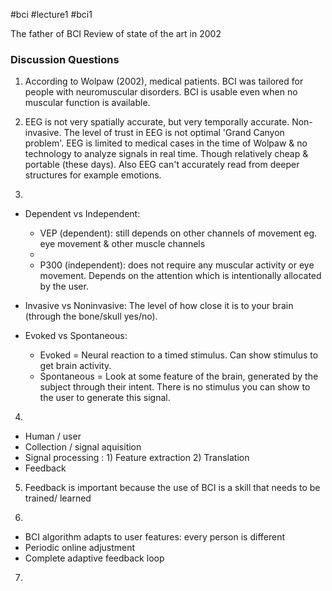 #bci #lecture1 #bci1

The father of BCI
Review of state of the art in 2002

### Discussion Questions

1) According to Wolpaw (2002), medical patients. BCI was tailored for people with neuromuscular disorders. BCI is usable even when no muscular function is available. 

2) EEG is not very spatially accurate, but very temporally accurate. Non-invasive. The level of trust in EEG is not optimal 'Grand Canyon problem'. EEG is limited to medical cases in the time of Wolpaw & no technology to analyze signals in real time. Though relatively cheap & portable (these days). Also EEG can't accurately read from deeper structures for example emotions. 

3)    
- Dependent vs Independent: 
	- VEP (dependent): still depends on other channels of movement eg. eye movement & other muscle channels
	-
	- P300 (independent): does not require any muscular activity or eye movement. Depends on the attention which is intentionally allocated by the user.  

- Invasive vs Noninvasive: The level of how close it is to your brain (through the bone/skull yes/no). 

- Evoked vs Spontaneous: 
	- Evoked = Neural reaction to a timed stimulus. Can show stimulus to get brain activity.
	- Spontaneous = Look at some feature of the brain, generated by the subject through their intent. There is no stimulus you can show to the user to generate this signal.  

4) 
-  Human / user
- Collection / signal aquisition
- Signal processing : 1) Feature extraction 2) Translation
- Feedback 

5) Feedback is important because the use of BCI is a skill that needs to be trained/ learned

6)
-  BCI algorithm adapts to user features: every person is different
- Periodic online adjustment
- Complete adaptive feedback loop

7) 

	